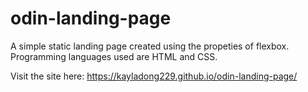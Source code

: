# odin-landing-page
A simple static landing page created using the propeties of flexbox. Programming languages used are HTML and CSS.

Visit the site here: https://kayladong229.github.io/odin-landing-page/